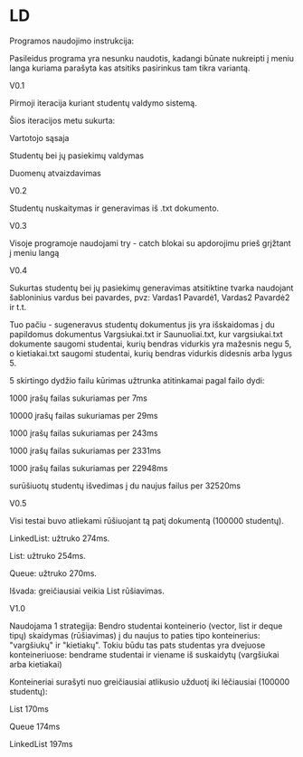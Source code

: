 # LD

Programos naudojimo instrukcija: 

Pasileidus programa yra nesunku naudotis, kadangi būnate nukreipti į meniu langa kuriama parašyta kas atsitiks pasirinkus tam tikra variantą.


  V0.1
  
  
  Pirmoji iteracija kuriant studentų valdymo sistemą.
  
  Šios iteracijos metu sukurta:
  
  Vartotojo sąsaja
  
  Studentų bei jų pasiekimų valdymas
  
  Duomenų atvaizdavimas
  
  
  V0.2
  
  
Studentų nuskaitymas ir generavimas iš .txt dokumento.


V0.3


Visoje programoje naudojami try - catch blokai su apdorojimu prieš grįžtant į meniu langą


V0.4


Sukurtas studentų bei jų pasiekimų generavimas atsitiktine tvarka naudojant šabloninius vardus bei pavardes, pvz: Vardas1 Pavardė1, Vardas2 Pavardė2 ir t.t.

Tuo pačiu - sugeneravus studentų dokumentus jis yra išskaidomas į du papildomus dokumentus Vargsiukai.txt ir Saunuoliai.txt, kur vargsiukai.txt dokumente saugomi studentai, kurių bendras vidurkis yra mažesnis negu 5, o kietiakai.txt saugomi studentai, kurių bendras vidurkis didesnis arba lygus 5.

5 skirtingo dydžio failu kūrimas užtrunka atitinkamai pagal failo dydi:

1000 įrašų failas sukuriamas per 7ms

10000 įrašų failas sukuriamas per 29ms

1000 įrašų failas sukuriamas per 243ms

1000 įrašų failas sukuriamas per 2331ms

1000 įrašų failas sukuriamas per 22948ms

surūšiuotų studentų išvedimas į du naujus failus per 32520ms


V0.5


Visi testai buvo atliekami rūšiuojant tą patį dokumentą (100000 studentų).

LinkedList: užtruko 274ms.

List: užtruko 254ms.

Queue: užtruko 270ms.

Išvada: greičiausiai veikia List rūšiavimas.


V1.0


Naudojama 1 strategija: Bendro studentai konteinerio (vector, list ir deque tipų) skaidymas (rūšiavimas) į du naujus to paties tipo konteinerius: "vargšiukų" ir "kietiakų". Tokiu būdu tas pats studentas yra dvejuose konteineriuose: bendrame studentai ir viename iš suskaidytų (vargšiukai arba kietiakai)

Konteineriai surašyti nuo greičiausiai atlikusio užduotį iki lėčiausiai (100000 studentų):

List 170ms

Queue 174ms

LinkedList 197ms
